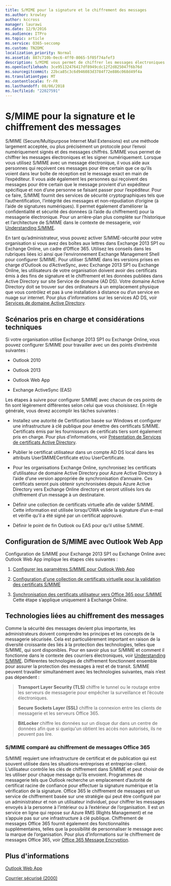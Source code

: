 ```yaml
---
title: S/MIME pour la signature et le chiffrement des messages
ms.author: krowley
author: kccross
manager: laurawi
ms.date: 12/9/2016
ms.audience: ITPro
ms.topic: article
ms.service: O365-seccomp
ms.custom: TN2DMC
localization_priority: Normal
ms.assetid: 887c710b-0ec6-4ff0-8065-5f05f74afef3
description: S/MIME vous permet de chiffrer les messages électroniques et les signer numériquement. Lorsque vous utilisez S/MIME avec un message électronique, il vous aide aux personnes qui reçoivent ces messages pour être certain que ce qu’ils voient dans leur boîte de réception est le message exact en main de l’expéditeur.
ms.openlocfilehash: 3ce95132476417df8949cdc12f2d825047f6b76d
ms.sourcegitcommit: 22bca85c3c6d946083d3784f72e886c068d49f4a
ms.translationtype: MT
ms.contentlocale: fr-FR
ms.lasthandoff: 08/06/2018
ms.locfileid: "22027591"
---
```

# <a name="smime-for-message-signing-and-encryption"></a>S/MIME pour la signature et le chiffrement des messages

S/MIME (Secure/Multipurpose Internet Mail Extensions) est une méthode largement acceptée, ou plus précisément un protocole pour l’envoi numériquement signés et des messages chiffrés. S/MIME vous permet de chiffrer les messages électroniques et les signer numériquement. Lorsque vous utilisez S/MIME avec un message électronique, il vous aide aux personnes qui reçoivent ces messages pour être certain que ce qu’ils voient dans leur boîte de réception est le message exact en main de l’expéditeur. Il vous aide également les personnes qui reçoivent des messages pour être certain que le message provient d’un expéditeur spécifique et non d’une personne se faisant passer pour l’expéditeur. Pour ce faire, S/MIME fournit des services de sécurité cryptographiques tels que l’authentification, l’intégrité des messages et non-répudiation d’origine (à l’aide de signatures numériques). Il permet également d’améliorer la confidentialité et sécurité des données (à l’aide du chiffrement) pour la messagerie électronique. Pour un arrière-plan plus complète sur l’historique et l’architecture de S/MIME dans le contexte de messagerie, voir [Understanding S/MIME](https://go.microsoft.com/fwlink/?LinkID=393948). 
  
En tant qu’administrateur, vous pouvez activer S/MIME-sécurité pour votre organisation si vous avez des boîtes aux lettres dans Exchange 2013 SP1 ou Exchange Online, un cadre d’Office 365. Utilisez les conseils dans les rubriques liées ici ainsi que l’environnement Exchange Management Shell pour configurer S/MIME. Pour utiliser S/MIME dans les versions prises en charge d’Outlook ou d’ActiveSync, avec Exchange 2013 SP1 ou Exchange Online, les utilisateurs de votre organisation doivent avoir des certificats émis à des fins de signature et le chiffrement et les données publiées dans Active Directory sur site Service de domaine (AD DS). Votre domaine Active Directory doit se trouver sur des ordinateurs à un emplacement physique que vous contrôlez et pas à une installation à distance ou d’un service en nuage sur internet. Pour plus d’informations sur les services AD DS, voir [Services de domaine Active Directory](https://go.microsoft.com/fwlink/?LinkID=394064).
  
## <a name="supported-scenarios-and-technical-considerations"></a>Scénarios pris en charge et considérations techniques
<a name="sectionSection0"> </a>

Si votre organisation utilise Exchange 2013 SP1 ou Exchange Online, vous pouvez configurer S/MIME pour travailler avec un des points d’extrémité suivantes : 
  
- Outlook 2010
    
- Outlook 2013
    
- Outlook Web App
    
- Exchange ActiveSync (EAS)
    
Les étapes à suivre pour configurer S/MIME avec chacun de ces points de fin sont légèrement différentes selon celui que vous choisissez. En règle générale, vous devez accomplir les tâches suivantes :
  
- Installez une autorité de Certification basée sur Windows et configurer une infrastructure à clé publique pour émettre des certificats S/MIME. Certificats émis par les fournisseurs de certificats tiers sont également pris en charge. Pour plus d’informations, voir [Présentation de Services de certificats Active Directory](https://technet.microsoft.com/library/hh831740.aspx).
    
- Publier le certificat utilisateur dans un compte AD DS local dans les attributs UserSMIMECertificate et/ou UserCertificate.
    
- Pour les organisations Exchange Online, synchronisez les certificats d’utilisateur de domaine Active Directory pour Azure Active Directory à l’aide d’une version appropriée de synchronisation d’annuaire. Ces certificats seront puis obtenir synchronisées depuis Azure Active Directory vers Exchange Online directory et seront utilisés lors du chiffrement d’un message à un destinataire.
    
- Définir une collection de certificats virtuelle afin de valider S/MIME. Cette information est utilisée lorsqu’OWA valide la signature d’un e-mail et vérifie qu’il a été signé par un certificat approuvé.
    
- Définir le point de fin Outlook ou EAS pour qu’il utilise S/MIME. 
    
## <a name="setup-smime-with-outlook-web-app"></a>Configuration de S/MIME avec Outlook Web App
<a name="sectionSection1"> </a>

Configuration de S/MIME pour Exchange 2013 SP1 ou Exchange Online avec Outlook Web App implique les étapes clés suivantes :
  
1. [Configurer les paramètres S/MIME pour Outlook Web App](configure-s-mime-settings-for-outlook-web-app.md)
    
2. [Configuration d'une collection de certificats virtuelle pour la validation des certificats S/MIME](set-up-virtual-certificate-collection-to-validate-s-mime.md)
    
3. [Synchronisation des certificats utilisateur vers Office 365 pour S/MIME](sync-user-certificates-to-office-365-for-s-mime.md) Cette étape s’applique uniquement à Exchange Online. 
    
## <a name="related-message-encryption-technologies"></a>Technologies liées au chiffrement des messages
<a name="sectionSection2"> </a>

Comme la sécurité des messages devient plus importante, les administrateurs doivent comprendre les principes et les concepts de la messagerie sécurisée. Cela est particulièrement important en raison de la diversité croissante des liés à la protection des technologies, telles que S/MIME, qui sont disponibles. Pour en savoir plus sur S/MIME et comment il fonctionne dans le contexte des courriers électroniques, voir [Understanding S/MIME](https://go.microsoft.com/fwlink/?LinkID=393948). Différentes technologies de chiffrement fonctionnent ensemble pour assurer la protection des messages à rest et de transit. S/MIME peuvent travailler simultanément avec les technologies suivantes, mais n’est pas dépendent :
  
> **Transport Layer Security (TLS)** chiffre le tunnel ou le routage entre les serveurs de messagerie pour empêcher la surveillance et l’écoute électroniques. 
    
> **Secure Sockets Layer (SSL)** chiffre la connexion entre les clients de messagerie et les serveurs Office 365. 
    
> **BitLocker** chiffre les données sur un disque dur dans un centre de données afin que si quelqu'un obtient les accès non autorisés, ils ne peuvent pas lire. 
    
### <a name="smime-compared-with-office-365-message-encryption"></a>S/MIME comparé au chiffrement de messages Office 365

S/MIME requiert une infrastructure de certificat et de publication qui est souvent utilisée dans les situations-entreprises et entreprise-client. L’utilisateur contrôle les clés de chiffrement dans S/MIME et peut choisir de les utiliser pour chaque message qu’ils envoient. Programmes de messagerie tels que Outlook recherche un emplacement d’autorité de certificat racine de confiance pour effectuer la signature numérique et la vérification de la signature. Office 365 le chiffrement de messages est un service de chiffrement basée sur une stratégie qui peut être configuré par un administrateur et non un utilisateur individuel, pour chiffrer les messages envoyés à la personne à l’intérieur ou à l’extérieur de l’organisation. Il est un service en ligne qui repose sur Azure RMS (Rights Management) et ne s’appuie pas sur une infrastructure à clé publique. Chiffrement de messages Office 365 fournit également des fonctionnalités supplémentaires, telles que la possibilité de personnaliser le message avec la marque de l’organisation. Pour plus d’informations sur le chiffrement de messages Office 365, voir [Office 365 Message Encryption](https://go.microsoft.com/fwlink/?LinkID=392525).
  
## <a name="more-information"></a>Plus d'informations
<a name="sectionSection3"> </a>

[Outlook Web App](http://technet.microsoft.com/library/3814b665-01e8-4881-9a44-163f14789ee4.aspx)
  
[Courrier sécurisé (2000)](https://technet.microsoft.com/en-us/library/cc962043.aspx)
  

